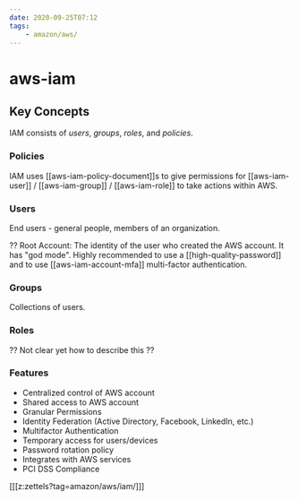 ```yaml
---
date: 2020-09-25T07:12
tags:
    - amazon/aws/
---
```


# aws-iam

## Key Concepts

IAM consists of *users*, *groups*, *roles*, and *policies*. 

### Policies

IAM uses [[aws-iam-policy-document]]s to give permissions for [[aws-iam-user]] / [[aws-iam-group]] / [[aws-iam-role]] to take actions within AWS.


### Users
End users - general people, members of an organization.

?? Root Account: The identity of the user who created the AWS account. It has "god mode". Highly recommended to use a [[high-quality-password]] and to use [[aws-iam-account-mfa]] multi-factor authentication.

### Groups

Collections of users.


### Roles

?? Not clear yet how to describe this ??

### Features
* Centralized control of AWS account
* Shared access to AWS account
* Granular Permissions
* Identity Federation (Active Directory, Facebook, LinkedIn, etc.)
* Multifactor Authentication
* Temporary access for users/devices
* Password rotation policy
* Integrates with AWS services
* PCI DSS Compliance

[[[z:zettels?tag=amazon/aws/iam/]]]
